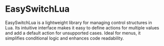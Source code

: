 # EasySwitchLua
EasySwitchLua is a lightweight library for managing control structures in Lua. Its intuitive interface makes it easy to define actions for multiple values and add a default action for unsupported cases. Ideal for menus, it simplifies conditional logic and enhances code readability.
